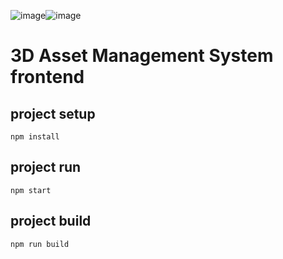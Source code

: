 

![image](https://github.com/Minhaz312/3d-asset-management-system-frontend/assets/70033605/3f404c05-1f3f-4965-ac25-e2ddc069e69b)![image](https://github.com/Minhaz312/3d-asset-management-system-frontend/assets/70033605/d7ef5975-d5f5-4371-b2aa-d7a921866337)


# 3D Asset Management System frontend

## project setup
```
npm install
```

## project run
```
npm start
```

## project build
```
npm run build
```
